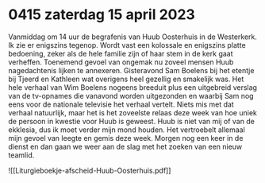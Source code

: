 # 0415 zaterdag 15 april 2023
Vanmiddag om 14 uur de begrafenis van Huub Oosterhuis in de Westerkerk. Ik zie er enigszins tegenop. Wordt vast een kolossale en enigszins platte bedoening, zeker als de hele familie zijn of haar stem in de kerk gaat verheffen. Toenemend gevoel van ongemak nu zoveel mensen Huub nagedachtenis lijken te annexeren. Gisteravond Sam Boelens bij het etentje bij Tjeerd en Kathleen wat overigens heel gezellig en smakelijk was. Het hele verhaal van Wim Boelens nogeens breeduit plus een uitgebreid verslag van de tv-opnames die vanavond worden uitgezonden en waarbij Sam nog eens voor de nationale televisie het verhaal vertelt. Niets mis met dat verhaal natuurlijk, maar het is het zoveelste relaas deze week van hoe uniek de persoon in kwestie voor Huub is geweest. Huub is niet van mij of van de ekklesia, dus ik moet verder mijn mond houden. Het vertroebelt allemaal mijn gevoel van leegte en gemis deze week. Morgen nog een keer in de dienst en dan gaan we weer aan de slag met het zoeken van een nieuw teamlid. 

![[Liturgieboekje-afscheid-Huub-Oosterhuis.pdf]]

